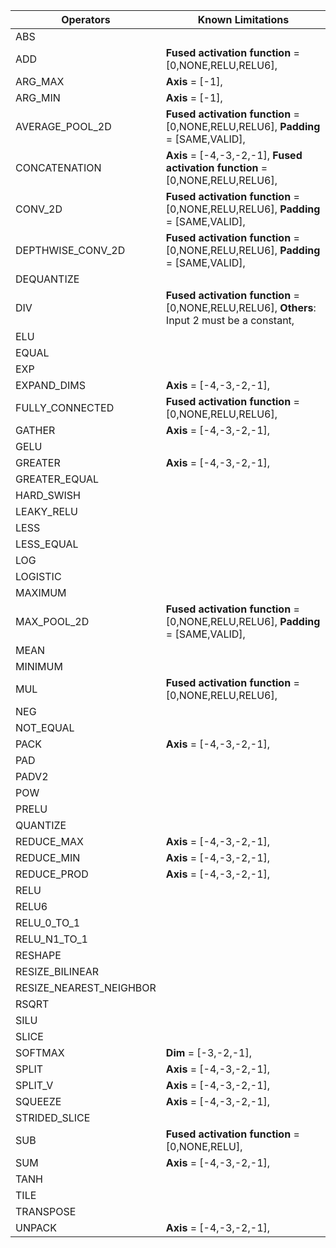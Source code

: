 
<div class="table">

| Operators | Known Limitations |
| ----------|-------------------|
|ABS||
|ADD|**Fused activation function** = [0,NONE,RELU,RELU6],  |
|ARG_MAX|**Axis** = [-1],  |
|ARG_MIN|**Axis** = [-1],  |
|AVERAGE_POOL_2D|**Fused activation function** = [0,NONE,RELU,RELU6],  **Padding** = [SAME,VALID],  |
|CONCATENATION|**Axis** = [-4,-3,-2,-1],  **Fused activation function** = [0,NONE,RELU,RELU6],  |
|CONV_2D|**Fused activation function** = [0,NONE,RELU,RELU6],  **Padding** = [SAME,VALID],  |
|DEPTHWISE_CONV_2D|**Fused activation function** = [0,NONE,RELU,RELU6],  **Padding** = [SAME,VALID],  |
|DEQUANTIZE||
|DIV|**Fused activation function** = [0,NONE,RELU,RELU6],  **Others**: Input 2 must be a constant,  |
|ELU||
|EQUAL||
|EXP||
|EXPAND_DIMS|**Axis** = [-4,-3,-2,-1],  |
|FULLY_CONNECTED|**Fused activation function** = [0,NONE,RELU,RELU6],  |
|GATHER|**Axis** = [-4,-3,-2,-1],  |
|GELU||
|GREATER|**Axis** = [-4,-3,-2,-1],  |
|GREATER_EQUAL||
|HARD_SWISH||
|LEAKY_RELU||
|LESS||
|LESS_EQUAL||
|LOG||
|LOGISTIC||
|MAXIMUM||
|MAX_POOL_2D|**Fused activation function** = [0,NONE,RELU,RELU6],  **Padding** = [SAME,VALID],  |
|MEAN||
|MINIMUM||
|MUL|**Fused activation function** = [0,NONE,RELU,RELU6],  |
|NEG||
|NOT_EQUAL||
|PACK|**Axis** = [-4,-3,-2,-1],  |
|PAD||
|PADV2||
|POW||
|PRELU||
|QUANTIZE||
|REDUCE_MAX|**Axis** = [-4,-3,-2,-1],  |
|REDUCE_MIN|**Axis** = [-4,-3,-2,-1],  |
|REDUCE_PROD|**Axis** = [-4,-3,-2,-1],  |
|RELU||
|RELU6||
|RELU_0_TO_1||
|RELU_N1_TO_1||
|RESHAPE||
|RESIZE_BILINEAR||
|RESIZE_NEAREST_NEIGHBOR||
|RSQRT||
|SILU||
|SLICE||
|SOFTMAX|**Dim** = [-3,-2,-1],  |
|SPLIT|**Axis** = [-4,-3,-2,-1],  |
|SPLIT_V|**Axis** = [-4,-3,-2,-1],  |
|SQUEEZE|**Axis** = [-4,-3,-2,-1],  |
|STRIDED_SLICE||
|SUB|**Fused activation function** = [0,NONE,RELU],  |
|SUM|**Axis** = [-4,-3,-2,-1],  |
|TANH||
|TILE||
|TRANSPOSE||
|UNPACK|**Axis** = [-4,-3,-2,-1],  |
  
  
</div>
  
  
<style>   
  
</style>  
  
<div></div>

